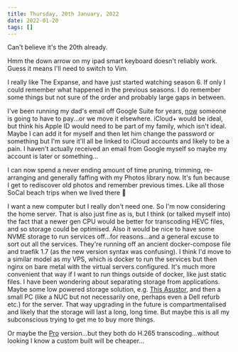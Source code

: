 ```yaml
---
title: Thursday, 20th January, 2022
date: 2022-01-20
tags: []
---
```


Can't believe it's the 20th already.

Hmm the down arrow on my ipad smart keyboard doesn't reliably work. Guess it means I'll need to switch to Vim.

I really like The Expanse, and have just started watching season 6. If only I could remember what happened in the previous seasons. I do remember some things but not sure of the order and probably large gaps in between.

I've been running my dad's email off Google Suite for years, [now](https://9to5google.com/2022/01/19/g-suite-legacy-free-edition/) someone is going to have to pay...or we move it elsewhere. iCloud+ would be ideal, but think his Apple ID would need to be part of my family, which isn't ideal. Maybe I can add it for myself and then let him change the password or something but I'm sure it'll all be linked to iCloud accounts and likely to be a pain. I haven't actually received an email from Google myself so maybe my account is later or something...

I can now spend a never ending amount of time pruning, trimming, re-arranging and generally faffing with my Photos library now. It's fun because I get to rediscover old photos and remember previous times. Like all those SoCal beach trips when we lived there 🌄

I want a new computer but I really don't need one. So I'm now considering the home server. That is also just fine as is, but I think (or talked myself into) the fact that a newer gen CPU would be better for transcoding HEVC files, and so storage could be optimised. Also it would be nice to have some NVME storage to run services off...for reasons...and a general excuse to sort out all the services. They're running off an ancient docker-compose file and traefik 1.7 (as the new version syntax was confusing). I think I'd move to a similar model as my VPS, which is docker to run the services but then nginx on bare metal with the virtual servers configured. It's much more convenient that way if I want to run things outside of docker, like just static files. I have been wondering about separating storage from applications. Maybe some low powered storage solution, e.g. [This Asustor](https://www.asustor.com/en/product?p_id=71), and then a small PC (like a NUC but not necessarily one, perhaps even a Dell refurb etc.) for the server. That way upgrading in the future is compartmentalised and likely that the storage will last a long, long time. But maybe this is all my subconscious trying to get me to buy more things.

Or maybe the [Pro](https://www.asustor.com/en/product?p_id=73) version...but they both do H.265 transcoding...without looking I know a custom built will be cheaper...
